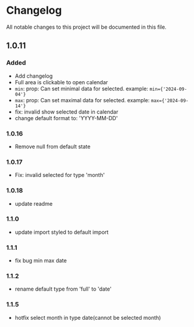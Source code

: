 # Changelog
All notable changes to this project will be documented in this file.

## 1.0.11

### Added
- Add changelog
- Full area is clickable to open calendar
- `min`: prop: Can set minimal data for selected. example: `min={'2024-09-04'}`
- `max`: prop: Can set maximal data for selected. example: `max={'2024-09-14'}`
- fix: invalid show selected date in calendar
- change default format to: 'YYYY-MM-DD'

### 1.0.16
- Remove null from default state 

### 1.0.17
- Fix: invalid selected for type 'month'

### 1.0.18
- update readme

### 1.1.0
- update import styled to default import

### 1.1.1
- fix bug min max date

### 1.1.2
- rename default type from 'full' to 'date'

### 1.1.5
- hotfix select month in type date(cannot be selected month)